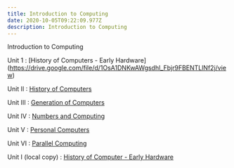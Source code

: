 ```yaml
---
title: Introduction to Computing
date: 2020-10-05T09:22:09.977Z
description: Introduction to Computing
---
```

Introduction to Computing

Unit 1 : [History of Computers - Early Hardware] (https://drive.google.com/file/d/1OsA1DNKwAWgsdhl_Fbjr9FBENTLlNf2j/view)

Unit II : [History of Computers](https://drive.google.com/file/d/1u7WMk8Yk5sY9ZdqzdaqhKG6etMq00eOm/view)

Unit III : [Generation of Computers](https://drive.google.com/file/d/1J9LQcrLJkhvm9Gpn7yxjw0IwFNR2XWNR/view)

Unit IV : [Numbers and Computing](https://drive.google.com/file/d/1hL6SeNT4rD0G6v38Ff23h9zVY-RoEwKh/view)

Unit V : [Personal Computers](https://drive.google.com/file/d/1VMPjB8Pnweqz2wbBsg4Bt2lEjVrOIDdj/view)

Unit VI : [Parallel Computing](https://drive.google.com/file/d/1JvM0tDwPhU8BliaWObS9B4Wq_lx_7dZY/view)

Unit I (local copy) : [History of Computer - Early Hardware](../../static/pdfs/Unit-1-Class-01.pdf)
